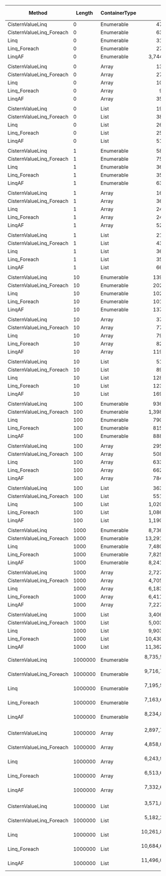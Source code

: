 ﻿|                   Method |  Length | ContainerType |              Mean |           Error |          StdDev |            Median |  Ratio | RatioSD |  Gen 0 | Gen 1 | Gen 2 | Allocated |
|------------------------- |-------- |-------------- |------------------:|----------------:|----------------:|------------------:|-------:|--------:|-------:|------:|------:|----------:|
|         CisternValueLinq |       0 |    Enumerable |         47.084 ns |       0.4261 ns |       0.3986 ns |         46.995 ns |   1.51 |    0.03 | 0.0114 |     - |     - |      48 B |
| CisternValueLinq_Foreach |       0 |    Enumerable |         63.915 ns |       0.5018 ns |       0.4448 ns |         63.918 ns |   2.05 |    0.02 | 0.0172 |     - |     - |      72 B |
|                     Linq |       0 |    Enumerable |         31.211 ns |       0.3998 ns |       0.3339 ns |         31.190 ns |   1.00 |    0.00 | 0.0114 |     - |     - |      48 B |
|             Linq_Foreach |       0 |    Enumerable |         27.876 ns |       0.3075 ns |       0.2876 ns |         27.778 ns |   0.89 |    0.01 | 0.0114 |     - |     - |      48 B |
|                   LinqAF |       0 |    Enumerable |      3,744.928 ns |      74.6579 ns |     180.3071 ns |      3,700.000 ns | 123.49 |    7.14 |      - |     - |     - |      48 B |
|                          |         |               |                   |                 |                 |                   |        |         |        |       |       |           |
|         CisternValueLinq |       0 |         Array |         13.213 ns |       0.0524 ns |       0.0465 ns |         13.199 ns |   1.22 |    0.01 |      - |     - |     - |         - |
| CisternValueLinq_Foreach |       0 |         Array |         27.372 ns |       0.1887 ns |       0.1765 ns |         27.370 ns |   2.53 |    0.02 | 0.0057 |     - |     - |      24 B |
|                     Linq |       0 |         Array |         10.833 ns |       0.0531 ns |       0.0444 ns |         10.814 ns |   1.00 |    0.00 |      - |     - |     - |         - |
|             Linq_Foreach |       0 |         Array |          9.463 ns |       0.0085 ns |       0.0066 ns |          9.462 ns |   0.87 |    0.00 |      - |     - |     - |         - |
|                   LinqAF |       0 |         Array |         35.263 ns |       0.1936 ns |       0.1811 ns |         35.156 ns |   3.25 |    0.02 |      - |     - |     - |         - |
|                          |         |               |                   |                 |                 |                   |        |         |        |       |       |           |
|         CisternValueLinq |       0 |          List |         19.601 ns |       0.0096 ns |       0.0085 ns |         19.599 ns |   0.73 |    0.00 |      - |     - |     - |         - |
| CisternValueLinq_Foreach |       0 |          List |         38.364 ns |       0.3457 ns |       0.3234 ns |         38.242 ns |   1.43 |    0.01 | 0.0076 |     - |     - |      32 B |
|                     Linq |       0 |          List |         26.875 ns |       0.0220 ns |       0.0184 ns |         26.872 ns |   1.00 |    0.00 | 0.0095 |     - |     - |      40 B |
|             Linq_Foreach |       0 |          List |         25.500 ns |       0.3323 ns |       0.2946 ns |         25.352 ns |   0.95 |    0.01 | 0.0095 |     - |     - |      40 B |
|                   LinqAF |       0 |          List |         51.053 ns |       0.3305 ns |       0.2930 ns |         50.997 ns |   1.90 |    0.01 | 0.0095 |     - |     - |      40 B |
|                          |         |               |                   |                 |                 |                   |        |         |        |       |       |           |
|         CisternValueLinq |       1 |    Enumerable |         58.143 ns |       0.1079 ns |       0.0842 ns |         58.139 ns |   1.60 |    0.01 | 0.0114 |     - |     - |      48 B |
| CisternValueLinq_Foreach |       1 |    Enumerable |         75.363 ns |       0.7626 ns |       0.7133 ns |         75.292 ns |   2.07 |    0.03 | 0.0172 |     - |     - |      72 B |
|                     Linq |       1 |    Enumerable |         36.430 ns |       0.3126 ns |       0.2924 ns |         36.358 ns |   1.00 |    0.00 | 0.0114 |     - |     - |      48 B |
|             Linq_Foreach |       1 |    Enumerable |         35.757 ns |       0.4694 ns |       0.4391 ns |         35.759 ns |   0.98 |    0.02 | 0.0114 |     - |     - |      48 B |
|                   LinqAF |       1 |    Enumerable |         63.014 ns |       1.2349 ns |       1.4701 ns |         62.756 ns |   1.72 |    0.04 | 0.0114 |     - |     - |      48 B |
|                          |         |               |                   |                 |                 |                   |        |         |        |       |       |           |
|         CisternValueLinq |       1 |         Array |         16.802 ns |       0.3689 ns |       0.7453 ns |         16.784 ns |   0.69 |    0.04 |      - |     - |     - |         - |
| CisternValueLinq_Foreach |       1 |         Array |         36.622 ns |       0.7730 ns |       1.0837 ns |         36.962 ns |   1.50 |    0.06 | 0.0076 |     - |     - |      32 B |
|                     Linq |       1 |         Array |         24.532 ns |       0.5286 ns |       0.6685 ns |         24.499 ns |   1.00 |    0.00 | 0.0076 |     - |     - |      32 B |
|             Linq_Foreach |       1 |         Array |         24.071 ns |       0.5242 ns |       0.8759 ns |         24.562 ns |   0.98 |    0.05 | 0.0076 |     - |     - |      32 B |
|                   LinqAF |       1 |         Array |         52.788 ns |       0.7215 ns |       0.6749 ns |         53.054 ns |   2.16 |    0.05 | 0.0076 |     - |     - |      32 B |
|                          |         |               |                   |                 |                 |                   |        |         |        |       |       |           |
|         CisternValueLinq |       1 |          List |         21.584 ns |       0.4795 ns |       0.6876 ns |         21.644 ns |   0.58 |    0.02 |      - |     - |     - |         - |
| CisternValueLinq_Foreach |       1 |          List |         43.103 ns |       0.9108 ns |       1.7107 ns |         42.995 ns |   1.19 |    0.05 | 0.0076 |     - |     - |      32 B |
|                     Linq |       1 |          List |         36.905 ns |       0.7553 ns |       0.9821 ns |         37.361 ns |   1.00 |    0.00 | 0.0095 |     - |     - |      40 B |
|             Linq_Foreach |       1 |          List |         35.903 ns |       0.7575 ns |       1.9417 ns |         35.784 ns |   1.01 |    0.06 | 0.0095 |     - |     - |      40 B |
|                   LinqAF |       1 |          List |         66.156 ns |       1.1534 ns |       1.0789 ns |         66.349 ns |   1.81 |    0.05 | 0.0095 |     - |     - |      40 B |
|                          |         |               |                   |                 |                 |                   |        |         |        |       |       |           |
|         CisternValueLinq |      10 |    Enumerable |        139.835 ns |       2.8564 ns |       4.6125 ns |        141.633 ns |   1.36 |    0.06 | 0.0114 |     - |     - |      48 B |
| CisternValueLinq_Foreach |      10 |    Enumerable |        202.802 ns |       3.9503 ns |       4.7026 ns |        205.054 ns |   1.96 |    0.11 | 0.0172 |     - |     - |      72 B |
|                     Linq |      10 |    Enumerable |        102.550 ns |       2.1304 ns |       3.9488 ns |        103.446 ns |   1.00 |    0.00 | 0.0114 |     - |     - |      48 B |
|             Linq_Foreach |      10 |    Enumerable |        101.766 ns |       2.0335 ns |       3.3410 ns |        103.603 ns |   0.99 |    0.05 | 0.0114 |     - |     - |      48 B |
|                   LinqAF |      10 |    Enumerable |        137.901 ns |       2.6819 ns |       4.1754 ns |        139.023 ns |   1.34 |    0.06 | 0.0114 |     - |     - |      48 B |
|                          |         |               |                   |                 |                 |                   |        |         |        |       |       |           |
|         CisternValueLinq |      10 |         Array |         37.740 ns |       0.7979 ns |       1.4789 ns |         37.877 ns |   0.48 |    0.03 |      - |     - |     - |         - |
| CisternValueLinq_Foreach |      10 |         Array |         77.423 ns |       1.5963 ns |       3.3320 ns |         76.051 ns |   0.98 |    0.06 | 0.0076 |     - |     - |      32 B |
|                     Linq |      10 |         Array |         79.395 ns |       1.6294 ns |       3.6445 ns |         77.107 ns |   1.00 |    0.00 | 0.0076 |     - |     - |      32 B |
|             Linq_Foreach |      10 |         Array |         82.903 ns |       1.6942 ns |       4.4333 ns |         82.361 ns |   1.05 |    0.08 | 0.0076 |     - |     - |      32 B |
|                   LinqAF |      10 |         Array |        119.686 ns |       2.3659 ns |       3.3931 ns |        121.259 ns |   1.50 |    0.08 | 0.0076 |     - |     - |      32 B |
|                          |         |               |                   |                 |                 |                   |        |         |        |       |       |           |
|         CisternValueLinq |      10 |          List |         51.411 ns |       1.0219 ns |       1.0934 ns |         51.896 ns |   0.40 |    0.01 |      - |     - |     - |         - |
| CisternValueLinq_Foreach |      10 |          List |         89.057 ns |       1.8221 ns |       3.0941 ns |         90.118 ns |   0.70 |    0.03 | 0.0076 |     - |     - |      32 B |
|                     Linq |      10 |          List |        128.237 ns |       2.6260 ns |       3.8491 ns |        128.733 ns |   1.00 |    0.00 | 0.0095 |     - |     - |      40 B |
|             Linq_Foreach |      10 |          List |        123.146 ns |       2.4907 ns |       4.1613 ns |        123.855 ns |   0.97 |    0.04 | 0.0095 |     - |     - |      40 B |
|                   LinqAF |      10 |          List |        169.511 ns |       3.3038 ns |       5.1436 ns |        170.544 ns |   1.32 |    0.06 | 0.0095 |     - |     - |      40 B |
|                          |         |               |                   |                 |                 |                   |        |         |        |       |       |           |
|         CisternValueLinq |     100 |    Enumerable |        936.130 ns |      18.5140 ns |      29.3652 ns |        936.071 ns |   1.19 |    0.06 | 0.0114 |     - |     - |      48 B |
| CisternValueLinq_Foreach |     100 |    Enumerable |      1,398.797 ns |      28.0095 ns |      32.2558 ns |      1,389.960 ns |   1.77 |    0.06 | 0.0172 |     - |     - |      72 B |
|                     Linq |     100 |    Enumerable |        790.275 ns |      15.5839 ns |      24.2622 ns |        803.468 ns |   1.00 |    0.00 | 0.0114 |     - |     - |      48 B |
|             Linq_Foreach |     100 |    Enumerable |        815.525 ns |      16.0205 ns |      30.4807 ns |        817.928 ns |   1.03 |    0.04 | 0.0114 |     - |     - |      48 B |
|                   LinqAF |     100 |    Enumerable |        888.150 ns |      17.4005 ns |      24.3930 ns |        901.290 ns |   1.13 |    0.05 | 0.0114 |     - |     - |      48 B |
|                          |         |               |                   |                 |                 |                   |        |         |        |       |       |           |
|         CisternValueLinq |     100 |         Array |        295.599 ns |       1.5150 ns |       1.4172 ns |        295.810 ns |   0.46 |    0.02 |      - |     - |     - |         - |
| CisternValueLinq_Foreach |     100 |         Array |        508.721 ns |      10.1606 ns |      14.2437 ns |        514.617 ns |   0.80 |    0.03 | 0.0076 |     - |     - |      32 B |
|                     Linq |     100 |         Array |        633.607 ns |      12.7297 ns |      26.0033 ns |        641.731 ns |   1.00 |    0.00 | 0.0076 |     - |     - |      32 B |
|             Linq_Foreach |     100 |         Array |        662.509 ns |      13.1577 ns |      24.3887 ns |        657.231 ns |   1.05 |    0.05 | 0.0076 |     - |     - |      32 B |
|                   LinqAF |     100 |         Array |        784.657 ns |      15.5826 ns |      19.1368 ns |        791.215 ns |   1.22 |    0.06 | 0.0076 |     - |     - |      32 B |
|                          |         |               |                   |                 |                 |                   |        |         |        |       |       |           |
|         CisternValueLinq |     100 |          List |        363.946 ns |       0.3519 ns |       0.3120 ns |        363.771 ns |   0.36 |    0.01 |      - |     - |     - |         - |
| CisternValueLinq_Foreach |     100 |          List |        551.501 ns |      11.0058 ns |      14.3106 ns |        558.165 ns |   0.54 |    0.02 | 0.0076 |     - |     - |      32 B |
|                     Linq |     100 |          List |      1,020.673 ns |      20.2584 ns |      24.8792 ns |      1,030.840 ns |   1.00 |    0.00 | 0.0095 |     - |     - |      40 B |
|             Linq_Foreach |     100 |          List |      1,086.484 ns |      21.2383 ns |      26.0825 ns |      1,099.157 ns |   1.07 |    0.03 | 0.0095 |     - |     - |      40 B |
|                   LinqAF |     100 |          List |      1,190.794 ns |      22.6312 ns |      24.2151 ns |      1,200.858 ns |   1.17 |    0.03 | 0.0095 |     - |     - |      40 B |
|                          |         |               |                   |                 |                 |                   |        |         |        |       |       |           |
|         CisternValueLinq |    1000 |    Enumerable |      8,736.004 ns |     173.9531 ns |     226.1882 ns |      8,623.357 ns |   1.16 |    0.04 |      - |     - |     - |      48 B |
| CisternValueLinq_Foreach |    1000 |    Enumerable |     13,291.515 ns |     249.0973 ns |     255.8046 ns |     13,371.104 ns |   1.78 |    0.07 | 0.0153 |     - |     - |      72 B |
|                     Linq |    1000 |    Enumerable |      7,480.373 ns |     148.2319 ns |     230.7792 ns |      7,596.980 ns |   1.00 |    0.00 | 0.0076 |     - |     - |      48 B |
|             Linq_Foreach |    1000 |    Enumerable |      7,825.759 ns |     154.8697 ns |     245.6397 ns |      7,905.679 ns |   1.05 |    0.04 |      - |     - |     - |      48 B |
|                   LinqAF |    1000 |    Enumerable |      8,241.882 ns |     161.2163 ns |     231.2116 ns |      8,307.938 ns |   1.10 |    0.04 |      - |     - |     - |      48 B |
|                          |         |               |                   |                 |                 |                   |        |         |        |       |       |           |
|         CisternValueLinq |    1000 |         Array |      2,727.106 ns |       0.5652 ns |       0.4720 ns |      2,727.195 ns |   0.44 |    0.02 |      - |     - |     - |         - |
| CisternValueLinq_Foreach |    1000 |         Array |      4,705.053 ns |      94.0160 ns |     108.2690 ns |      4,736.453 ns |   0.76 |    0.04 | 0.0076 |     - |     - |      32 B |
|                     Linq |    1000 |         Array |      6,183.427 ns |     123.3276 ns |     249.1278 ns |      6,280.698 ns |   1.00 |    0.00 | 0.0076 |     - |     - |      32 B |
|             Linq_Foreach |    1000 |         Array |      6,411.200 ns |     128.1357 ns |     231.0552 ns |      6,531.408 ns |   1.03 |    0.04 | 0.0076 |     - |     - |      32 B |
|                   LinqAF |    1000 |         Array |      7,227.013 ns |     143.1112 ns |     214.2021 ns |      7,344.034 ns |   1.16 |    0.06 | 0.0076 |     - |     - |      32 B |
|                          |         |               |                   |                 |                 |                   |        |         |        |       |       |           |
|         CisternValueLinq |    1000 |          List |      3,406.138 ns |       0.6722 ns |       0.6288 ns |      3,406.155 ns |   0.35 |    0.01 |      - |     - |     - |         - |
| CisternValueLinq_Foreach |    1000 |          List |      5,003.472 ns |     100.0827 ns |     119.1413 ns |      5,036.631 ns |   0.50 |    0.01 | 0.0076 |     - |     - |      32 B |
|                     Linq |    1000 |          List |      9,903.104 ns |     188.5760 ns |     217.1644 ns |     10,006.184 ns |   1.00 |    0.00 |      - |     - |     - |      40 B |
|             Linq_Foreach |    1000 |          List |     10,430.740 ns |     202.9725 ns |     208.4378 ns |     10,473.543 ns |   1.06 |    0.03 |      - |     - |     - |      40 B |
|                   LinqAF |    1000 |          List |     11,362.885 ns |     137.9772 ns |     129.0640 ns |     11,402.573 ns |   1.15 |    0.04 |      - |     - |     - |      40 B |
|                          |         |               |                   |                 |                 |                   |        |         |        |       |       |           |
|         CisternValueLinq | 1000000 |    Enumerable |  8,735,554.044 ns | 165,904.8445 ns | 170,372.0606 ns |  8,780,520.312 ns |   1.23 |    0.03 |      - |     - |     - |      49 B |
| CisternValueLinq_Foreach | 1000000 |    Enumerable |  9,716,791.753 ns | 192,699.0056 ns | 321,956.7493 ns |  9,883,542.188 ns |   1.35 |    0.07 |      - |     - |     - |      72 B |
|                     Linq | 1000000 |    Enumerable |  7,195,567.831 ns | 142,978.3739 ns | 230,883.4227 ns |  7,257,968.750 ns |   1.00 |    0.00 |      - |     - |     - |      48 B |
|             Linq_Foreach | 1000000 |    Enumerable |  7,163,601.834 ns | 142,053.1357 ns | 283,695.4612 ns |  7,272,742.969 ns |   1.00 |    0.04 |      - |     - |     - |      48 B |
|                   LinqAF | 1000000 |    Enumerable |  8,234,881.858 ns | 162,107.7727 ns | 173,453.5006 ns |  8,306,801.562 ns |   1.16 |    0.05 |      - |     - |     - |      48 B |
|                          |         |               |                   |                 |                 |                   |        |         |        |       |       |           |
|         CisternValueLinq | 1000000 |         Array |  2,897,714.245 ns |  14,221.1153 ns |  13,302.4401 ns |  2,892,687.109 ns |   0.46 |    0.02 |      - |     - |     - |         - |
| CisternValueLinq_Foreach | 1000000 |         Array |  4,858,029.808 ns |  95,362.5794 ns | 130,533.3750 ns |  4,888,766.797 ns |   0.77 |    0.03 |      - |     - |     - |      32 B |
|                     Linq | 1000000 |         Array |  6,243,953.082 ns | 124,661.2477 ns | 208,280.9403 ns |  6,296,040.234 ns |   1.00 |    0.00 |      - |     - |     - |      32 B |
|             Linq_Foreach | 1000000 |         Array |  6,513,677.517 ns | 129,764.4496 ns | 246,890.3516 ns |  6,525,837.500 ns |   1.05 |    0.05 |      - |     - |     - |      32 B |
|                   LinqAF | 1000000 |         Array |  7,332,649.546 ns | 145,091.9031 ns | 221,570.6603 ns |  7,403,869.531 ns |   1.17 |    0.05 |      - |     - |     - |      32 B |
|                          |         |               |                   |                 |                 |                   |        |         |        |       |       |           |
|         CisternValueLinq | 1000000 |          List |  3,571,826.423 ns |   5,130.1618 ns |   4,547.7548 ns |  3,570,381.055 ns |   0.35 |    0.01 |      - |     - |     - |         - |
| CisternValueLinq_Foreach | 1000000 |          List |  5,182,270.041 ns | 102,660.7482 ns | 197,792.4089 ns |  5,161,059.375 ns |   0.51 |    0.02 |      - |     - |     - |      32 B |
|                     Linq | 1000000 |          List | 10,261,827.873 ns | 202,964.5154 ns | 309,948.2517 ns | 10,293,740.625 ns |   1.00 |    0.00 |      - |     - |     - |      42 B |
|             Linq_Foreach | 1000000 |          List | 10,684,670.365 ns | 209,116.5638 ns | 312,995.8264 ns | 10,736,178.125 ns |   1.04 |    0.04 |      - |     - |     - |      41 B |
|                   LinqAF | 1000000 |          List | 11,496,086.617 ns | 229,743.8433 ns | 290,552.4009 ns | 11,535,012.500 ns |   1.11 |    0.04 |      - |     - |     - |      40 B |